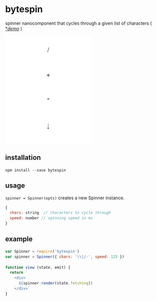 # bytespin
spinner nanocomponent that cycles through a given list of characters ( [**demo*](https://bytespin.netlify.com) )

![](spinners.gif)


## installation

`npm install --save bytespin`


## usage 

`spinner = Spinner(opts)`
creates a new Spinner instance. 

```js
{
  chars: string  // characters to cycle through
  speed: number // spinning speed in ms
}
```

## example

```js
var Spinner = require('bytespin')
var spinner = Spinner({ chars: '\\|/-', speed: 125 })

function view (state, emit) {
  return `
    <div>
      ${spinner.render(state.fetching)}
    </div>`
}
```

